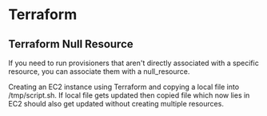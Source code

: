 # Terraform
## Terraform Null Resource

If you need to run provisioners that aren't directly associated with a specific resource, you can associate them with a null_resource.

Creating an EC2 instance using Terraform and copying a local file into /tmp/script.sh.
If local file gets updated then copied file which now lies in EC2 should also get updated without creating multiple resources.
